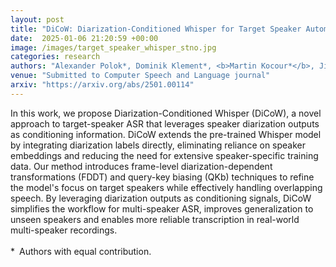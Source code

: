 ```yaml
---
layout: post
title: "DiCoW: Diarization-Conditioned Whisper for Target Speaker Automatic Speech Recognition"
date:  2025-01-06 21:20:59 +00:00
image: /images/target_speaker_whisper_stno.jpg
categories: research
authors: "Alexander Polok*, Dominik Klement*, <b>Martin Kocour*</b>, Jiangyu Han, Federico Landini, Bolaji Yusuf, Matthew Wiesner, Sanjeev Khudanpur, Jan Černocký, Lukáš Burget"
venue: "Submitted to Computer Speech and Language journal"
arxiv: "https://arxiv.org/abs/2501.00114"
---
```

In this work, we propose Diarization-Conditioned Whisper (DiCoW), a novel approach to target-speaker ASR that leverages speaker diarization outputs as conditioning information. DiCoW extends the pre-trained Whisper model by integrating diarization labels directly, eliminating reliance on speaker embeddings and reducing the need for extensive speaker-specific training data.
Our method introduces frame-level diarization-dependent transformations (FDDT) and query-key biasing (QKb) techniques to refine the model's focus on target speakers while effectively handling overlapping speech. By leveraging diarization outputs as conditioning signals, DiCoW simplifies the workflow for multi-speaker ASR, improves generalization to unseen speakers and enables more reliable transcription in real-world multi-speaker recordings.<br><br>
*&ensp;Authors with equal contribution.